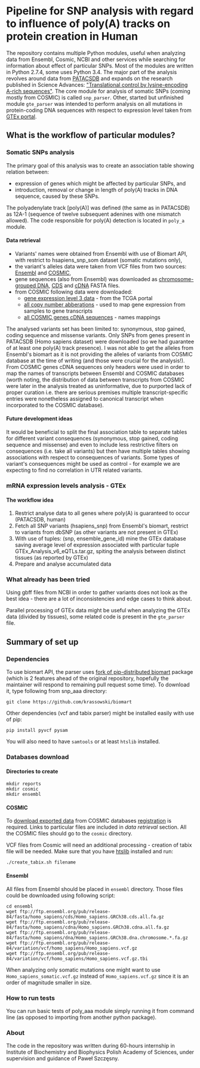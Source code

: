 # Pipeline for SNP analysis with regard to influence of poly(A) tracks on protein creation in Human #

The repository contains multiple Python modules, useful when analyzing data from Ensembl, Cosmic, NCBI and other services while searching for information about effect of particular SNPs. Most of the modules are written in Python 2.7.4, some uses Python 3.4. The major part of the analysis revolves around data from [PATACSDB](https://peerj.com/articles/cs-45/) and expands on the research published in Science Advances: ["Translational control by lysine-encoding A-rich sequences"](http://advances.sciencemag.org/content/1/6/e1500154). The core module for analysis of somatic SNPs (coming mostly from COSMIC) is called `snp_parser`. Other, started but unfinished module `gte_parser` was intended to perform analysis on all mutations in protein-coding DNA sequences with respect to expression level taken from [GTEx portal](http://www.gtexportal.org/home/).

## What is the workflow of particular modules? ##

### Somatic SNPs analysis  ###

The primary goal of this analysis was to create an association table showing relation between:

* expression of genes which might be affected by particular SNPs, and
* introduction, removal or change in length of poly(A) tracks in DNA sequence, caused by these SNPs.

The polyadenylate track [poly(A)] was defined (the same as in PATACSDB) as 12A-1 (sequence of twelve subsequent adenines with one mismatch allowed). The code responsible for poly(A) detection is located in `poly_a` module.

#### Data retrieval

* Variants' names were obtained from Ensembl with use of Biomart API, with restrict to hsapiens_snp_som dataset (somatic mutations only),
* the variant's alleles data were taken from VCF files from two sources: [Ensembl](ftp://ftp.ensembl.org/pub/release-84/variation/vcf/homo_sapiens/) and [COSMIC](http://cancer.sanger.ac.uk/cosmic/files?data=/files/grch38/cosmic/v77/VCF/CosmicCodingMuts.vcf.gz),
* gene sequences (also from Ensembl) was downloaded as [chromosome-grouped DNA](ftp://ftp.ensembl.org/pub/release-84/fasta/homo_sapiens/dna/), [CDS](ftp://ftp.ensembl.org/pub/release-84/fasta/homo_sapiens/cds/) and [cDNA](ftp://ftp.ensembl.org/pub/release-84/fasta/homo_sapiens/cdna/) FASTA files.
* from COSMIC following data were downloaded:
    * [gene expression level 3 data](http://cancer.sanger.ac.uk/cosmic/files?data=/files/grch38/cosmic/v77/CosmicCompleteGeneExpression.tsv.gz) - from the TCGA portal
    * [all copy number abberations](http://cancer.sanger.ac.uk/cosmic/files?data=/files/grch38/cosmic/v77/CosmicCompleteCNA.tsv.gz) - used to map gene expression from samples to gene transcripts
    * [all COSMIC genes cDNA sequences](http://cancer.sanger.ac.uk/cosmic/files?data=/files/grch38/cosmic/v77/All_COSMIC_Genes.fasta.gz) - names mappings

The analysed variants set has been limited to: synonymous, stop gained, coding sequence and missense variants.  Only SNPs from genes present in PATACSDB (Homo sapiens dataset) were downloaded (so we had guarantee of at least one poly(A) track presence). I was not able to get the alleles from Ensembl's biomart as it is not providing the alleles of variants from COSMIC database at the time of writing (and those were crucial for the analysis!). From COSMIC genes cDNA sequences only headers were used in order to map the names of transcripts between Ensembl and COSMIC databases (worth noting, the distribution of data between transcripts from COSMIC were later in the analysis treated as uninformative, due to purported lack of proper curation i.e. there are serious premises multiple transcript-specific entries were nonetheless assigned to canonical transcript when incorporated to the COSMIC database).


#### Future development ideas

It would be beneficial to split the final association table to separate tables for different variant consequences (synonymous, stop gained, coding sequence and missense) and even to include less restrictive filters on consequences (i.e. take all variants) but then have multiple tables showing associations with respect to consequences of variants. Some types of variant's consequences might be used as control - for example we are expecting to find no correlation in UTR related variants.

### mRNA expression levels analysis - GTEx ###

#### The workflow idea

1. Restrict analyse data to all genes where poly(A) is guaranteed to occur (PATACSDB, human)
2. Fetch all SNP variants (hsapiens_snp) from Ensembl's biomart, restrict to variants from dbSNP (as other variants are not present in GTEx)
3. With use of tuples: (snp, ensemble_gene_id) mine the GTEx database saving average level of expression associated with particular tuple GTEx_Analysis_v6_eQTLs.tar.gz, spiting the analysis between distinct tissues (as reported by GTEx)
4. Prepare and analyse accumulated data

### What already has been tried

Using gbff files from NCBI in order to gather variants does not look as the best idea - there are a lot of inconsistencies and edge cases to think about.

Parallel processing of GTEx data might be useful when analyzing the GTEx data (divided by tissues), some related code is present in the `gte_parser` file.

##  Summary of set up

### Dependencies

To use biomart API, the parser uses [fork of pip-distributed biomart](https://github.com/krassowski/biomart) package (which is 2 features ahead of the original repository, hopefully the maintainer will respond to remaining pull request some time). To download it, type following from snp_aaa directory:
```
git clone https://github.com/krassowski/biomart
```

Other dependencies (vcf and tabix parser) might be installed easily with use of pip:

```
pip install pyvcf pysam
```

You will also need to have `samtools` or at least `htslib` installed.

### Databases download

#### Directories to create

```
mkdir reports
mkdir cosmic
mkdir ensembl
```

#### COSMIC
To [download exported data](http://cancer.sanger.ac.uk/cosmic/download) from COSMIC databases [registration](https://cancer.sanger.ac.uk/cosmic/register) is required. Links to particular files are included in _data retrieval_ section. All the COSMIC files should go to the `cosmic` directory.

VCF files from Cosmic will need an additional processing - creation of tabix file will be needed. Make sure that you have [htslib](http://www.htslib.org) installed and run:
```
./create_tabix.sh filename
```

#### Ensembl

All files from Ensembl should be placed in `ensembl` directory. Those files could be downloaded using following script:
```
cd ensembl
wget ftp://ftp.ensembl.org/pub/release-84/fasta/homo_sapiens/cds/Homo_sapiens.GRCh38.cds.all.fa.gz
wget ftp://ftp.ensembl.org/pub/release-84/fasta/homo_sapiens/cdna/Homo_sapiens.GRCh38.cdna.all.fa.gz
wget ftp://ftp.ensembl.org/pub/release-84/fasta/homo_sapiens/dna/Homo_sapiens.GRCh38.dna.chromosome.*.fa.gz
wget ftp://ftp.ensembl.org/pub/release-84/variation/vcf/homo_sapiens/Homo_sapiens.vcf.gz
wget ftp://ftp.ensembl.org/pub/release-84/variation/vcf/homo_sapiens/Homo_sapiens.vcf.gz.tbi
```

When analyzing only somatic mutations one might want to use `Homo_sapiens_somatic.vcf.gz` instead of `Homo_sapiens.vcf.gz` since it is an order of magnitude smaller in size.


### How to run tests

You can run basic tests of poly_aaa module simply running it from command line (as opposed to importing from another python package).

### About ###

The code in the repository was written during 60-hours internship in Institute of Biochemistry and Biophysics Polish Academy of Sciences, under supervision and guidance of Paweł Szczęsny.